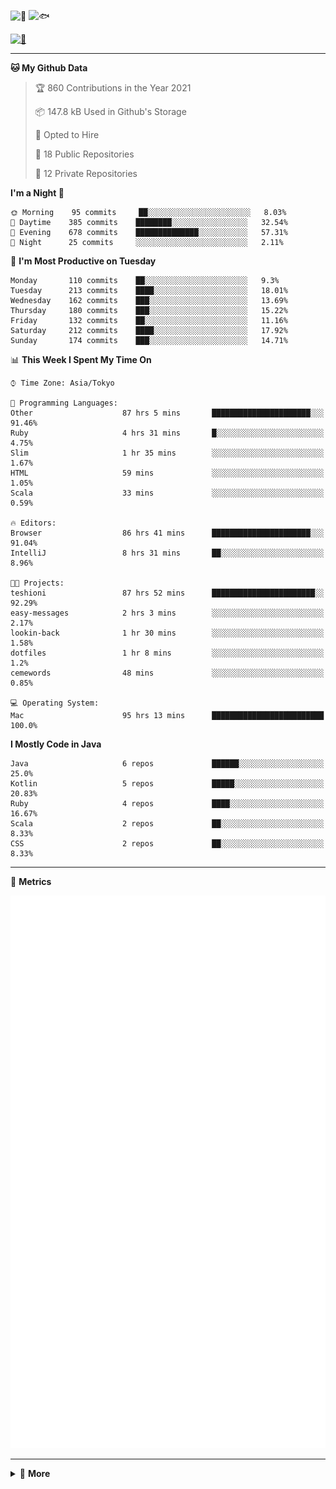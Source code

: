 <p align="left"> 
  <img alt="🐠" src="https://github-readme-stats.vercel.app/api?username=ktnkk&count_private=true&show_icons=true&theme=dark&include_all_commits=true" />
  <img alt="🐟" src="https://github-readme-stats.vercel.app/api/top-langs/?username=ktnkk&layout=compact&theme=dark&langs_count=10&hide=HTML,CSS,SCSS" />
</p>

[![🐙](https://hits.seeyoufarm.com/api/count/incr/badge.svg?url=https%3A%2F%2Fgithub.com%2Fktnkk%2Fhit-counter&count_bg=%23070707&title_bg=%23070707&icon=&icon_color=%23E7E7E7&title=visitor&edge_flat=true)](https://hits.seeyoufarm.com)

***

<!-- [<img src="https://readme-spotify-status-ktnkk.vercel.app/api/run-spotify-status" alt="🐙" width="500" />](https://github.com/ktnkk/)

*** -->

<!--START_SECTION:waka-->
**🐱 My Github Data** 

> 🏆 860 Contributions in the Year 2021
 > 
> 📦 147.8 kB Used in Github's Storage 
 > 
> 💼 Opted to Hire
 > 
> 📜 18 Public Repositories 
 > 
> 🔑 12 Private Repositories  
 > 
**I'm a Night 🦉** 

```text
🌞 Morning    95 commits     ██░░░░░░░░░░░░░░░░░░░░░░░   8.03% 
🌆 Daytime    385 commits    ████████░░░░░░░░░░░░░░░░░   32.54% 
🌃 Evening    678 commits    ██████████████░░░░░░░░░░░   57.31% 
🌙 Night      25 commits     ░░░░░░░░░░░░░░░░░░░░░░░░░   2.11%

```
📅 **I'm Most Productive on Tuesday** 

```text
Monday       110 commits    ██░░░░░░░░░░░░░░░░░░░░░░░   9.3% 
Tuesday      213 commits    ████░░░░░░░░░░░░░░░░░░░░░   18.01% 
Wednesday    162 commits    ███░░░░░░░░░░░░░░░░░░░░░░   13.69% 
Thursday     180 commits    ███░░░░░░░░░░░░░░░░░░░░░░   15.22% 
Friday       132 commits    ██░░░░░░░░░░░░░░░░░░░░░░░   11.16% 
Saturday     212 commits    ████░░░░░░░░░░░░░░░░░░░░░   17.92% 
Sunday       174 commits    ███░░░░░░░░░░░░░░░░░░░░░░   14.71%

```


📊 **This Week I Spent My Time On** 

```text
⌚︎ Time Zone: Asia/Tokyo

💬 Programming Languages: 
Other                    87 hrs 5 mins       ██████████████████████░░░   91.46% 
Ruby                     4 hrs 31 mins       █░░░░░░░░░░░░░░░░░░░░░░░░   4.75% 
Slim                     1 hr 35 mins        ░░░░░░░░░░░░░░░░░░░░░░░░░   1.67% 
HTML                     59 mins             ░░░░░░░░░░░░░░░░░░░░░░░░░   1.05% 
Scala                    33 mins             ░░░░░░░░░░░░░░░░░░░░░░░░░   0.59%

🔥 Editors: 
Browser                  86 hrs 41 mins      ██████████████████████░░░   91.04% 
IntelliJ                 8 hrs 31 mins       ██░░░░░░░░░░░░░░░░░░░░░░░   8.96%

🐱‍💻 Projects: 
teshioni                 87 hrs 52 mins      ███████████████████████░░   92.29% 
easy-messages            2 hrs 3 mins        ░░░░░░░░░░░░░░░░░░░░░░░░░   2.17% 
lookin-back              1 hr 30 mins        ░░░░░░░░░░░░░░░░░░░░░░░░░   1.58% 
dotfiles                 1 hr 8 mins         ░░░░░░░░░░░░░░░░░░░░░░░░░   1.2% 
cemewords                48 mins             ░░░░░░░░░░░░░░░░░░░░░░░░░   0.85%

💻 Operating System: 
Mac                      95 hrs 13 mins      █████████████████████████   100.0%

```

**I Mostly Code in Java** 

```text
Java                     6 repos             ██████░░░░░░░░░░░░░░░░░░░   25.0% 
Kotlin                   5 repos             █████░░░░░░░░░░░░░░░░░░░░   20.83% 
Ruby                     4 repos             ████░░░░░░░░░░░░░░░░░░░░░   16.67% 
Scala                    2 repos             ██░░░░░░░░░░░░░░░░░░░░░░░   8.33% 
CSS                      2 repos             ██░░░░░░░░░░░░░░░░░░░░░░░   8.33%

```



<!--END_SECTION:waka-->

***

🎼 **Metrics**

![🐳](https://github.com/ktnkk/ktnkk/blob/main/github-metrics.svg)
  
***

<details>
  <summary>🧐 <strong>More</strong></summary>
 
  <br>
  
  🏆 **Github Profile Trophy**
  
  [![🐬](https://github-profile-trophy.vercel.app/?username=ktnkk&rank=SECRET,SSS,SS,S,AAA,AA,A&theme=darkhub&row=1&margin-w=10&no-bg=true)](https://github.com/ryo-ma/github-profile-trophy)
  
  ***
  
  🃏 **GitHub Profile Summary Cards**
  
  ![🐋](https://github-profile-summary-cards.vercel.app/api/cards/profile-details?username=ktnkk&theme=github_dark)
  ![🦑](https://github-profile-summary-cards.vercel.app/api/cards/repos-per-language?username=ktnkk&theme=github_dark)
  ![🦭](https://github-profile-summary-cards.vercel.app/api/cards/most-commit-language?username=ktnkk&theme=github_dark)
  ![🦀](https://github-profile-summary-cards.vercel.app/api/cards/stats?username=ktnkk&theme=github_dark)
  ![🦈](https://github-profile-summary-cards.vercel.app/api/cards/productive-time?username=ktnkk&theme=github_dark)
  
  ***
  
  ⚡ **Recent Activity**
  
  <!--START_SECTION:activity-->
1. 🎉 Merged PR [#19](https://github.com/ktnkk/gatsby-sandbox/pull/19) in [ktnkk/gatsby-sandbox](https://github.com/ktnkk/gatsby-sandbox)
2. 🎉 Merged PR [#13](https://github.com/ktnkk/ulog/pull/13) in [ktnkk/ulog](https://github.com/ktnkk/ulog)
3. 🎉 Merged PR [#6](https://github.com/ktnkk/copo/pull/6) in [ktnkk/copo](https://github.com/ktnkk/copo)
4. ❌ Closed PR [#58](https://github.com/ktnkk/spring-boot-doma2-sample/pull/58) in [ktnkk/spring-boot-doma2-sample](https://github.com/ktnkk/spring-boot-doma2-sample)
5. 🎉 Merged PR [#16](https://github.com/ktnkk/gatsby-sandbox/pull/16) in [ktnkk/gatsby-sandbox](https://github.com/ktnkk/gatsby-sandbox)
6. 🎉 Merged PR [#17](https://github.com/ktnkk/gatsby-sandbox/pull/17) in [ktnkk/gatsby-sandbox](https://github.com/ktnkk/gatsby-sandbox)
7. 🎉 Merged PR [#18](https://github.com/ktnkk/gatsby-sandbox/pull/18) in [ktnkk/gatsby-sandbox](https://github.com/ktnkk/gatsby-sandbox)
8. 🎉 Merged PR [#5](https://github.com/ktnkk/copo/pull/5) in [ktnkk/copo](https://github.com/ktnkk/copo)
9. 🎉 Merged PR [#12](https://github.com/ktnkk/ulog/pull/12) in [ktnkk/ulog](https://github.com/ktnkk/ulog)
10. 🎉 Merged PR [#16](https://github.com/ktnkk/tasky/pull/16) in [ktnkk/tasky](https://github.com/ktnkk/tasky)
<!--END_SECTION:activity-->
  
</details>
